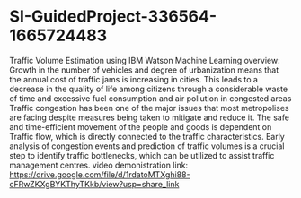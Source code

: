 # SI-GuidedProject-336564-1665724483
Traffic Volume Estimation using IBM Watson Machine Learning
overview:
Growth in the number of vehicles and degree of urbanization means that the annual cost of 
traffic jams is increasing in cities. This leads to a decrease in the quality of life among citizens 
through a considerable waste of time and excessive fuel consumption and air pollution in 
congested areas Traffic congestion has been one of the major issues that most metropolises are 
facing despite measures being taken to mitigate and reduce it. The safe and time-efficient 
movement of the people and goods is dependent on Traffic flow, which is directly connected 
to the traffic characteristics. Early analysis of congestion events and prediction of traffic 
volumes is a crucial step to identify traffic bottlenecks, which can be utilized to assist traffic 
management centres.
video demonistration link:
https://drive.google.com/file/d/1rdatoMTXghi88-cFRwZKXgBYKThyTKkb/view?usp=share_link
